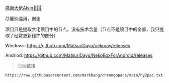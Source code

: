 [感谢大佬Alvin🥳🥳🥳](https://github.com/Alvin9999)

尽量别滥用，谢谢

项目只是提取大佬项目中的节点，没有技术含量（节点不是项目中的全部，我只提取了经常更新维护的部分）

Windows: https://github.com/MatsuriDayo/nekoray/releases

Andriod: https://github.com/MatsuriDayo/NekoBoxForAndroid/releases

> 订阅链接

```
https://raw.githubusercontent.com/markbang/chromgopacs/main/hy2pac.txt
```

